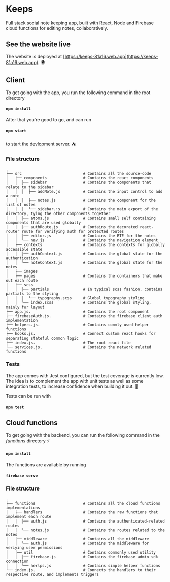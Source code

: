 # Keeps

Full stack social note keeping app, built with React, Node and Firebase cloud functions for editing notes, collaboratively.

## See the website live

The website is deployed at [https://keeps-81a16.web.app](https://keeps-81a16.web.app). :earth_africa:

## Client

To get going with the app, you run the following command in the root directory

#### `npm install`

After that you're good to go, and can run

#### `npm start`

to start the devlopment server. :tent:

### File structure

    .
    ├── src                           # Contains all the source-code
    │   ├── components                # Contains the react components
    │   │  ├── sidebar                # Contains the components that relate to the sidebar
    │   │  │  ├── addNote.js          # Contains the input control to add a note
    │   │  │  ├── notes.js            # Contains the component for the list of notes
    │   │  │  └── sidebar.js          # Contains the main export of the directory, tying the other components together
    │   │  ├── atoms.js               # Contains small self containing components that are used globally
    │   │  ├── authRoute.js           # Contains the decorated react-router route for verifying auth for protected routes
    │   │  ├── editor.js              # Contains the RTE for the notes
    │   │  └── nav.js                 # Contains the navigation element
    │   ├── contexts                  # Contains the contexts for globally accessible state
    │   │  ├── authContext.js         # Contains the global state for the authentication
    │   │  └── noteContext.js         # Contains the global state for the notes
    │   ├── images
    │   ├── pages                     # Contains the containers that make out each route
    │   ├── scss
    │   │  ├── partials               # In typical scss fashion, contains partials to the styling
    │   │  │  └── typography.scss     # Global typography styling
    │   │  └── index.scss             # Contains the global styling, mainly for layout
    ├── app.js.                       # Contains the root component
    ├── firebaseAuth.js.              # Contains the firebase client auth implementation
    ├── helpers.js.                   # Contains commly used helper functions
    ├── hooks.js.                     # Connect custom react hooks for separating stateful common logic
    ├── index.js.                     # The root react file
    └── services.js.                  # Contains the network related functions

### Tests

The app comes with Jest configured, but the test coverage is currently low. The idea is to complement the app with unit tests as well as some integration tests, to increase confidence when building it out. :microscope:

Tests can be run with

#### `npm test`

## Cloud functions

To get going with the backend, you can run the following command in the _functions_ directory :zap:

#### `npm install`

The functions are available by running

#### `firebase serve`

### File structure

    .
    ├── functions                     # Contains all the cloud functions implementations
    │   ├── handlers                  # Contains the raw functions that implement each route
    │   │  ├── auth.js                # Contains the authenticated-related routes
    │   │  └── notes.js               # Contains the routes related to the notes
    │   |── middleware                # Contains all the middleware
    │   │  └── auth.js                # Contains the middleware for veriying user permissions
    │   |── util                      # Contains commonly used utility
    │   │  ├── firebase.js            # Contains the firebase admin sdk connection
    │   │  └── herlps.js              # Contains simple helper functions
    └── index.js.                     # Connects the handlers to their respective route, and implements triggers
